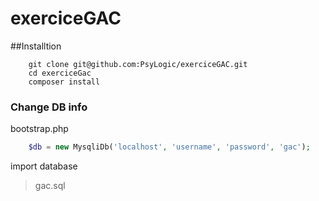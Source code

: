 # exerciceGAC

##Installtion
```SHELL
    git clone git@github.com:PsyLogic/exerciceGAC.git
    cd exerciceGac
    composer install
```

### Change DB info
bootstrap.php
```PHP
    $db = new MysqliDb('localhost', 'username', 'password', 'gac');
```

import database
> gac.sql
